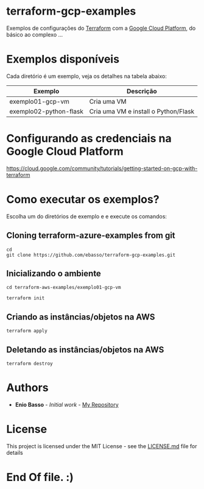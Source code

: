 # terraform-gcp-examples
Exemplos de configurações do [Terraform][tf] com a [Google Cloud Platform][gcp], do básico ao complexo ...


# Exemplos disponíveis

Cada diretório é um exemplo, veja os detalhes na tabela abaixo:

| Exemplo                       | Descrição  |
|-------------------------------|--------------------------------------------------------------------------|
| exemplo01-gcp-vm              | Cria uma VM  |
| exemplo02-python-flask        | Cria uma VM e install o Python/Flask               |


# Configurando as credenciais na Google Cloud Platform

https://cloud.google.com/community/tutorials/getting-started-on-gcp-with-terraform




# Como executar os exemplos?

Escolha um do diretórios de exemplo e e execute os comandos:


## Cloning terraform-azure-examples from git

```
cd
git clone https://github.com/ebasso/terraform-gcp-examples.git
```

## Inicializando o ambiente

```
cd terraform-aws-examples/exemplo01-gcp-vm

terraform init
```

## Criando as instâncias/objetos na AWS

```
terraform apply
```

## Deletando as instâncias/objetos na AWS

```
terraform destroy
```



# Authors

* **Enio Basso** - *Initial work* - [My Repository](https://github.com/ebasso)


# License

This project is licensed under the MIT License - see the [LICENSE.md](LICENSE.md) file for details

# End Of file. :)

[tf]: http://terraform.io
[gcp]: https://console.cloud.google.com